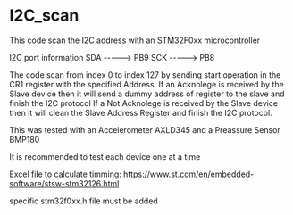 # I2C_scan
This code scan the I2C address with an STM32F0xx microcontroller

I2C port information
  SDA -----> PB9
  SCK -----> PB8
  
The code scan from index 0 to index 127 by sending start operation in the CR1 register with the specified Address.
If an Acknolege is received by the Slave device then it will send a dummy address of register to the slave and finish the I2C protocol
If a Not Acknolege is received by the Slave device then it will clean the Slave Address Register and finish the I2C protocol.

This was tested with an Accelerometer AXLD345 and a Preassure Sensor BMP180


It is recommended to test each device one at a time

Excel file to calculate timming: https://www.st.com/en/embedded-software/stsw-stm32126.html

specific stm32f0xx.h file must be added
